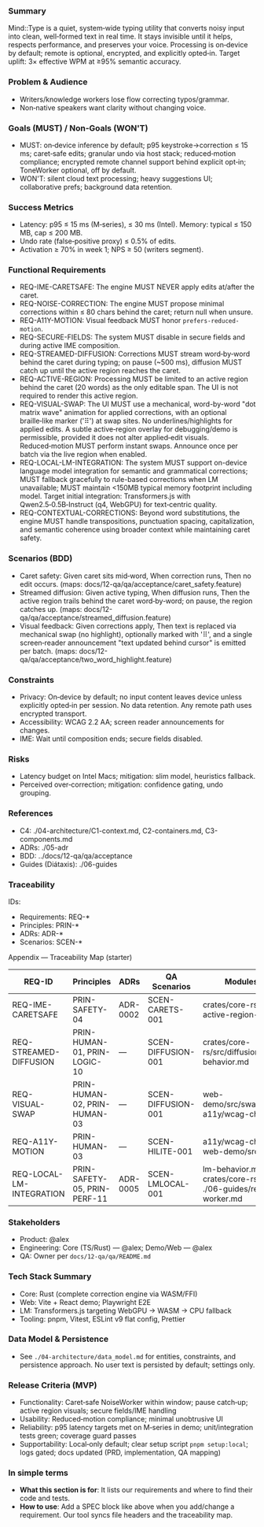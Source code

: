 <!--══════════════════════════════════════════════════
  ╔══════════════════════════════════════════════════════╗
  ║  ░  P R O D U C T   R E Q U I R E M E N T S  ░░░░░░░  ║
  ║                                                      ║
  ║                                                      ║
  ║                                                      ║
  ║                                                      ║
  ║           ╌╌  P L A C E H O L D E R  ╌╌              ║
  ║                                                      ║
  ║                                                      ║
  ║                                                      ║
  ║                                                      ║
  ╚══════════════════════════════════════════════════════╝
    • WHAT ▸ PRD for Mind::Type (MVP scope)
    • WHY  ▸ Align teams on MUST/WON'T and success
    • HOW  ▸ Backed by questionnaire, linked to C4/ADR/BDD
-->

### Summary

Mind::Type is a quiet, system‑wide typing utility that converts noisy input into clean, well‑formed text in real time. It stays invisible until it helps, respects performance, and preserves your voice. Processing is on‑device by default; remote is optional, encrypted, and explicitly opted‑in. Target uplift: 3× effective WPM at ≥95% semantic accuracy.

### Problem & Audience

- Writers/knowledge workers lose flow correcting typos/grammar.
- Non‑native speakers want clarity without changing voice.

### Goals (MUST) / Non‑Goals (WON'T)

- MUST: on‑device inference by default; p95 keystroke→correction ≤ 15 ms; caret‑safe edits; granular undo via host stack; reduced‑motion compliance; encrypted remote channel support behind explicit opt‑in; ToneWorker optional, off by default.
- WON'T: silent cloud text processing; heavy suggestions UI; collaborative prefs; background data retention.

### Success Metrics

- Latency: p95 ≤ 15 ms (M‑series), ≤ 30 ms (Intel). Memory: typical ≤
  150 MB, cap ≤ 200 MB.
- Undo rate (false‑positive proxy) ≤ 0.5% of edits.
- Activation ≥ 70% in week 1; NPS ≥ 50 (writers segment).

### Functional Requirements

- REQ-IME-CARETSAFE: The engine MUST NEVER apply edits at/after the caret.
- REQ-NOISE-CORRECTION: The engine MUST propose minimal corrections within ≤ 80 chars
  behind the caret; return null when unsure.
- REQ-A11Y-MOTION: Visual feedback MUST honor `prefers-reduced-motion`.
- REQ-SECURE-FIELDS: The system MUST disable in secure fields and during
  active IME composition.
- REQ-STREAMED-DIFFUSION: Corrections MUST stream word‑by‑word behind the caret during typing; on pause (~500 ms), diffusion MUST catch up until the active region reaches the caret.
- REQ-ACTIVE-REGION: Processing MUST be limited to an active region behind the caret (20 words) as the only editable span. The UI is not required to render this active region.
- REQ-VISUAL-SWAP: The UI MUST use a mechanical, word-by-word "dot matrix wave" animation for applied corrections, with an optional braille‑like marker ('⠿') at swap sites. No underlines/highlights for applied edits. A subtle active‑region overlay for debugging/demo is permissible, provided it does not alter applied‑edit visuals. Reduced‑motion MUST perform instant swaps. Announce once per batch via the live region when enabled.
- REQ-LOCAL-LM-INTEGRATION: The system MUST support on-device language model integration for semantic and grammatical corrections; MUST fallback gracefully to rule-based corrections when LM unavailable; MUST maintain <150MB typical memory footprint including model. Target initial integration: Transformers.js with Qwen2.5‑0.5B‑Instruct (q4, WebGPU) for text‑centric quality.
- REQ-CONTEXTUAL-CORRECTIONS: Beyond word substitutions, the engine MUST handle transpositions, punctuation spacing, capitalization, and semantic coherence using broader context while maintaining caret safety.

### Scenarios (BDD)

- Caret safety: Given caret sits mid‑word, When correction runs, Then no edit
  occurs. (maps: docs/12-qa/qa/acceptance/caret_safety.feature)
- Streamed diffusion: Given active typing, When diffusion runs, Then the active region trails behind the caret word‑by‑word; on pause, the region catches up. (maps: docs/12-qa/qa/acceptance/streamed_diffusion.feature)
- Visual feedback: Given corrections apply, Then text is replaced via mechanical swap (no highlight), optionally marked with '⠿', and a single screen‑reader announcement "text updated behind cursor" is emitted per batch. (maps: docs/12-qa/qa/acceptance/two_word_highlight.feature)

### Constraints

- Privacy: On‑device by default; no input content leaves device unless explicitly opted‑in per session. No data retention. Any remote path uses encrypted transport.
- Accessibility: WCAG 2.2 AA; screen reader announcements for changes.
- IME: Wait until composition ends; secure fields disabled.

### Risks

- Latency budget on Intel Macs; mitigation: slim model, heuristics fallback.
- Perceived over‑correction; mitigation: confidence gating, undo grouping.

### References

- C4: ./04-architecture/C1-context.md, C2-containers.md, C3-components.md
- ADRs: ./05-adr
- BDD: ../docs/12-qa/qa/acceptance
- Guides (Diátaxis): ./06-guides

### Traceability

IDs:

- Requirements: REQ-\*
- Principles: PRIN-\*
- ADRs: ADR-\*
- Scenarios: SCEN-\*

Appendix — Traceability Map (starter)

| REQ-ID                   | Principles                   | ADRs     | QA Scenarios       | Modules/Guides                                                                           |
| ------------------------ | ---------------------------- | -------- | ------------------ | ---------------------------------------------------------------------------------------- |
| REQ-IME-CARETSAFE        | PRIN-SAFETY-04               | ADR-0002 | SCEN-CARETS-001    | crates/core-rs/src/diff.rs; active-region-policy.md                                      |
| REQ-STREAMED-DIFFUSION   | PRIN-HUMAN-01, PRIN-LOGIC-10 | —        | SCEN-DIFFUSION-001 | crates/core-rs/src/diffusion.rs; lm-behavior.md                                          |
| REQ-VISUAL-SWAP          | PRIN-HUMAN-02, PRIN-HUMAN-03 | —        | SCEN-DIFFUSION-001 | web-demo/src/swapRenderer.tsx; a11y/wcag-checklist.md                                    |
| REQ-A11Y-MOTION          | PRIN-HUMAN-03                | —        | SCEN-HILITE-001    | a11y/wcag-checklist.md; web-demo/src/motion.tsx                                          |
| REQ-LOCAL-LM-INTEGRATION | PRIN-SAFETY-05, PRIN-PERF-11 | ADR-0005 | SCEN-LMLOCAL-001   | lm-behavior.md; crates/core-rs/src/lm/*; ./06-guides/reference/lm-worker.md              |

### Stakeholders

- Product: @alex
- Engineering: Core (TS/Rust) — @alex; Demo/Web — @alex
- QA: Owner per `docs/12-qa/qa/README.md`

### Tech Stack Summary

- Core: Rust (complete correction engine via WASM/FFI)
- Web: Vite + React demo; Playwright E2E
- LM: Transformers.js targeting WebGPU → WASM → CPU fallback
- Tooling: pnpm, Vitest, ESLint v9 flat config, Prettier

### Data Model & Persistence

- See `./04-architecture/data_model.md` for entities, constraints, and persistence approach. No user text is persisted by default; settings only.

### Release Criteria (MVP)

- Functionality: Caret‑safe NoiseWorker within window; pause catch‑up; active region visuals; secure fields/IME handling
- Usability: Reduced‑motion compliance; minimal unobtrusive UI
- Reliability: p95 latency targets met on M‑series in demo; unit/integration tests green; coverage guard passes
- Supportability: Local‑only default; clear setup script `pnpm setup:local`; logs gated; docs updated (PRD, implementation, QA mapping)

<!-- SPEC:REQ
id: REQ-STREAMED-DIFFUSION
title: Streamed diffusion of LM corrections
status: active
modules:
  - crates/core-rs/src/diffusion.rs
  - crates/core-rs/src/lm/merge.rs
acceptance:
  - docs/12-qa/qa/acceptance/streamed_diffusion.feature#SCEN-DIFFUSION-001
tests:
  - crates/core-rs/tests/diffusion.rs
  - crates/core-rs/tests/lm_merge.rs
-->

<!-- SPEC:REQ
id: REQ-IME-CARETSAFE
title: No edits at or after the caret
status: active
modules:
  - crates/core-rs/src/diff.rs
  - crates/core-rs/src/active_region.rs
acceptance:
  - docs/12-qa/qa/acceptance/caret_safety.feature#SCEN-CARETS-001
tests:
  - crates/core-rs/tests/diff.rs
  - crates/core-rs/tests/active_region.rs
-->

<!-- SPEC:REQ
id: REQ-A11Y-MOTION
title: Respect reduced-motion; single announcement; mechanical swap
status: active
modules:
  - web-demo/src/motion.tsx
  - web-demo/src/liveRegion.tsx
acceptance:
  - docs/12-qa/qa/acceptance/two_word_highlight.feature#SCEN-HILITE-001
tests:
  - tests/motion.spec.ts
  - tests/liveRegion.spec.ts
-->

<!-- SPEC:REQ
id: REQ-LOCAL-LM-INTEGRATION
title: On-device LM integration with graceful fallback
status: active
modules:
  - crates/core-rs/src/lm/factory.rs
  - crates/core-rs/src/lm/client.rs
acceptance:
  - docs/12-qa/qa/acceptance/local_lm_integration.feature#SCEN-LMLOCAL-001
tests:
  - crates/core-rs/tests/lm.rs
-->

### In simple terms

- **What this section is for**: It lists our requirements and where to find their code and tests.
- **How to use**: Add a SPEC block like above when you add/change a requirement. Our tool syncs file headers and the traceability map.

<!-- SPEC:REQ
id: REQ-DOT-MATRIX-WAVE
title: Dot-matrix wave animation demo
status: active
modules:
  - demo/dot-matrix-wave/index.html
  - demo/dot-matrix-wave/main.js
  - demo/dot-matrix-wave/styles.css
  - contracts/animTokens.ts
acceptance:
  - docs/12-qa/qa/acceptance/mechanical_swap.feature#SCEN-DOT-MATRIX-WAVE-001
tests:
  - e2e/tests/demo-dot-matrix-wave.spec.ts
-->
